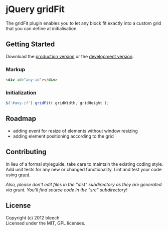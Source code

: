 # jQuery gridFit

The gridFit plugin enables you to let any block fit exactly into a custom grid that you can define at initialisation.

## Getting Started
Download the [production version][min] or the [development version][max].

[min]: https://raw.github.com/bleech/jquery.gridFit/master/dist/jquery.gridFit.min.js
[max]: https://raw.github.com/bleech/jquery.gridFit/master/dist/jquery.gridFit.js

### Markup
```html
<div id="any-id"></div>
```

### Initialization
```javascript
$('#any-if').gridFit( gridWidth, gridHeight );
```

## Roadmap
- adding event for resize of elements without window resizing
- adding element positioning according to the grid

## Contributing
In lieu of a formal styleguide, take care to maintain the existing coding style. Add unit tests for any new or changed functionality. Lint and test your code using [grunt](https://github.com/cowboy/grunt).

_Also, please don't edit files in the "dist" subdirectory as they are generated via grunt. You'll find source code in the "src" subdirectory!_

## License
Copyright (c) 2012 bleech  
Licensed under the MIT, GPL licenses.